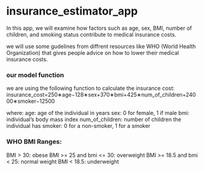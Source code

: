 # insurance_estimator_app

In this app, we will examine how factors such as age, sex, BMI, number of children, and smoking status contribute to medical insurance costs.

we will use some gudelines from diffrent resources like WHO (World Health Organization) that gives people advice on how to lower their medical insurance costs.
### our model function
we are using the following function to calculate the insurance cost:
insurance_cost=250∗age−128∗sex+370∗bmi+425∗num_of_children+24000∗smoker−12500

where:
age: age of the individual in years
sex: 0 for female, 1 if male
bmi: individual’s body mass index
num_of_children: number of children the individual has
smoker: 0 for a non-smoker, 1 for a smoker

### WHO BMI Ranges:
BMI > 30: obese
BMI >= 25 and bmi <= 30: overweight
BMI >= 18.5 and bmi < 25: normal weight
BMI < 18.5: underweight


